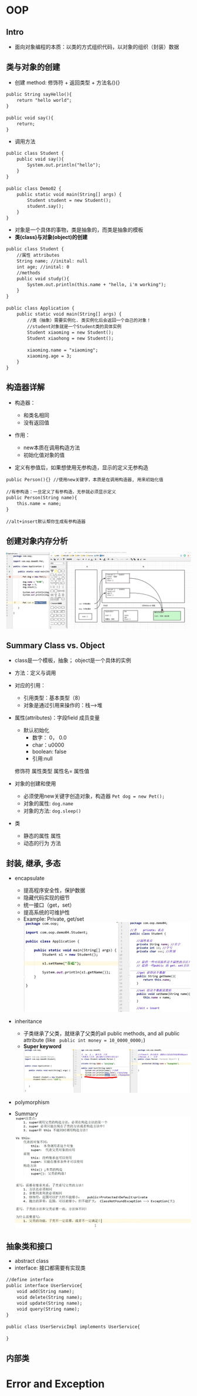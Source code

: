 # OOP
## Intro
- 面向对象编程的本质：以类的方式组织代码，以对象的组织（封装）数据
## 类与对象的创建
- 创建 method: 修饰符 + 返回类型 + 方法名(){}
```
public String sayHello(){
    return "hello world";
}

public void say(){
    return;
}
```

- 调用方法
```
public class Student {
    public void say(){
        System.out.println("hello");
    }
}

public class Demo02 {
    public static void main(String[] args) {
        Student student = new Student();
        student.say();
    }
}
```
- 对象是一个具体的事物，类是抽象的，而类是抽象的模板
- **类(class)与对象(object)的创建**
```
public class Student {
    //属性 attributes
    String name; //inital: null
    int age; //inital: 0
    //methods
    public void study(){
        System.out.println(this.name + "hello, i'm working");
    }
}

public class Application {
    public static void main(String[] args) {
        //类（抽象）需要实例化. 类实例化后会返回一个自己的对象！
        //student对象就是一个Student类的具体实例
        Student xiaoming = new Student();
        Student xiaohong = new Student();

        xiaoming.name = "xiaoming";
        xiaoming.age = 3;
    }
}
```

## 构造器详解
- 构造器：
    - 和类名相同
    - 没有返回值
- 作用：
    - new本质在调用构造方法
    - 初始化值对象的值

- 定义有参值后，如果想使用无参构造，显示的定义无参构造

```
public Person(){} //使用new关键字，本质是在调用构造器, 用来初始化值

//有参构造：一旦定义了有参构造，无参就必须显示定义
public Person(String name){
    this.name = name;
}

//alt+insert默认帮你生成有参构造器
```
## 创建对象内存分析
![10_Memory](https://raw.githubusercontent.com/suereey/Full_Java_Path/main/ScreenShot/JavaSE/10_ClassMethod_Memory.png)

## Summary Class vs. Object
- class是一个模板，抽象； object是一个具体的实例
- 方法：定义与调用
- 对应的引用：
    - 引用类型：基本类型（8）
    - 对象是通过引用来操作的：栈-->堆
- 属性(attributes)：字段field 成员变量
    - 默认初始化
        - 数字： 0， 0.0
        - char：u0000
        - boolean: false
        - 引用:null
        
    修饰符 属性类型 属性名= 属性值

- 对象的创建和使用
    - 必须使用new关键字创造对象，构造器 ```Pet dog = new Pet();```
    - 对象的属性: ```dog.name```
    - 对象的方法: ```dog.sleep()```
- 类
    - 静态的属性 属性
    - 动态的行为 方法
## 封装, 继承, 多态
- encapsulate
    - 提高程序安全性，保护数据
    - 隐藏代码实现的细节
    - 统一接口（get，set）
    - 提高系统的可维护性
    - Example: Private, get/set
    ![11](https://raw.githubusercontent.com/suereey/Full_Java_Path/main/ScreenShot/JavaSE/11_PrivateGetSet.png)
- inheritance
    - 子类继承了父类，就继承了父类的all public methods, and all public attribute (like ``` public int money = 10_0000_0000;```)
    - **Super keyword**
    ![12](https://raw.githubusercontent.com/suereey/Full_Java_Path/main/ScreenShot/JavaSE/12_Super.png)
- polymorphism

- Summary
![13](https://raw.githubusercontent.com/suereey/Full_Java_Path/main/ScreenShot/JavaSE/13_Override.png)
## 抽象类和接口
- abstract class
- interface: 接口都需要有实现类
```
//define interface
public interface UserService{
    void add(String name);
    void delete(String name);
    void update(String name);
    void query(String name);
}

public class UserServicImpl implements UserService{

}
```

## 内部类

# Error and Exception

